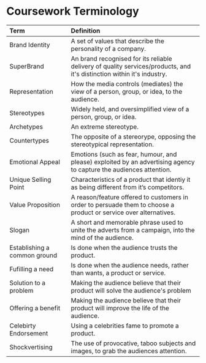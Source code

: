 # Coursework Terminology

| Term                         | Definition                                                                                                             |
| :--------------------------- | :--------------------------------------------------------------------------------------------------------------------- |
| Brand Identity               | A set of values that describe the personality of a company.                                                            |
| SuperBrand                   | An brand recognised for its reliable delivery of quality services/products, and it's distinction within it's industry. |
| Representation               | How the media controls (mediates) the view of a person, group, or idea, to the audience.                               |
| Stereotypes                  | Widely held, and oversimplified view of a person, group, or idea.                                                      |
| Archetypes                   | An extreme stereotype.                                                                                                 |
| Countertypes                 | The opposite of a stereorype, opposing the stereotypical representation.                                               |
| Emotional Appeal             | Emotions (such as fear, humour, and please) exploited by an advertising agency to capture the audiences attention.     |
| Unique Selling Point         | Characteristics of a product that identiy it as being different from it’s competitors.                                 |
| Value Proposition            | A reason/feature offered to customers in order to persuade them to choose a product or service over alternatives.      |
| Slogan                       | A short and memorable phrase used to unite the adverts from a campaign, into the mind of the audience.                 |
| Establishing a common ground | Is done when the audience trusts the product.                                                                          |
| Fufilling a need             | Is done when the audience needs, rather than wants, a product or service.                                              |
| Solution to a problem        | Making the audience believe that their product will solve the audience's problem                                       |
| Offering a benefit           | Making the audience believe that their product will improve the life of the audience.                                  |
| Celebirty Endorsement | Using a celebrities fame to promote a product. |
| Shockvertising | The use of provocative, taboo subjects and images, to grab the audiences attention. |